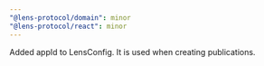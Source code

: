 ```yaml
---
"@lens-protocol/domain": minor
"@lens-protocol/react": minor
---
```


Added appId to LensConfig. It is used when creating publications.
